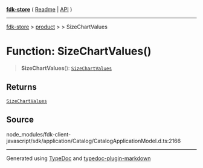 [**fdk-store**](../../../README.md) ( [Readme](../../../README.md) \| [API](../../../API.md) )

---

[fdk-store](../../../API.md) > [product](../../README.md) > [<internal>](../README.md) > SizeChartValues

# Function: SizeChartValues()

> **SizeChartValues**(): [`SizeChartValues`](../type-aliases/type-alias.SizeChartValues.md)

## Returns

[`SizeChartValues`](../type-aliases/type-alias.SizeChartValues.md)

## Source

node_modules/fdk-client-javascript/sdk/application/Catalog/CatalogApplicationModel.d.ts:2166

---

Generated using [TypeDoc](https://typedoc.org/) and [typedoc-plugin-markdown](https://www.npmjs.com/package/typedoc-plugin-markdown)
